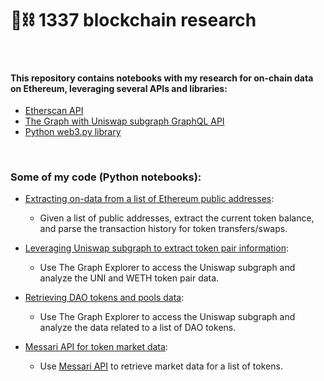 # 🧱⛓ 1337 blockchain research

<br>

#### This repository contains notebooks with my research for on-chain data on Ethereum, leveraging several APIs and libraries:

* [Etherscan API](https://docs.etherscan.io/api-endpoints/accounts)
* [The Graph with Uniswap subgraph GraphQL API](https://thegraph.com/hosted-service/subgraph/uniswap/uniswap-v3)
* [Python web3.py library](https://web3py.readthedocs.io/en/stable/)

<br>



### Some of my code (Python notebooks):

* [Extracting on-data from a list of Ethereum public addresses](https://github.com/aquario-crypto/Blockchain-Data-Science/tree/main/on-chain-data-by-address):
    * Given a list of public addresses, extract the current token balance, and parse the transaction history for token transfers/swaps.

* [Leveraging Uniswap subgraph to extract token pair information](https://github.com/aquario-crypto/Blockchain-Data-Science/tree/main/uniswap-data):
    * Use The Graph Explorer to access the Uniswap subgraph and analyze the UNI and WETH token pair data. 

* [Retrieving DAO tokens and pools data](https://github.com/aquario-crypto/Blockchain-Data-Science/tree/main/dao-data):
    * Use The Graph Explorer to access the Uniswap subgraph and analyze the data related to a list of DAO tokens.

* [Messari API for token market data](https://github.com/bt3gl-labs/Blockchain-Data-Science/tree/main/messari-assets-data):
    * Use [Messari API](https://messari.io/api) to retrieve market data for a list of tokens.



